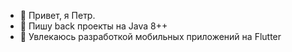 - 👋 Привет, я Петр.
- 👀 Пишу back проекты на Java 8++
- 🌱 Увлекаюсь разработкой мобильных приложений на Flutter 

<!---
gpm80/gpm80 is a ✨ special ✨ repository because its `README.md` (this file) appears on your GitHub profile.
You can click the Preview link to take a look at your changes.
--->

